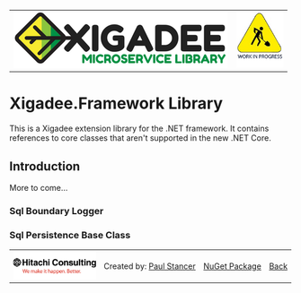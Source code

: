 <table>
<tr>
<td width="80%"><a href="../../README.md"><img src="../../docs/Xigadee2.png" alt="Xigadee"></a></td>
<td width = "*" align="right"><img src="../../docs/smallWIP.jpg" alt="Sorry, I'm still working here" height="100"></td>
</tr>
</table>

# Xigadee.Framework Library

This is a Xigadee extension library for the .NET framework. It contains references to core classes that aren't supported in the new .NET Core.

## Introduction

More to come...

### Sql Boundary Logger

### Sql Persistence Base Class


<table><tr> 
<td><a href="http://www.hitachiconsulting.com"><img src="../../docs/hitachi.png" alt="Hitachi Consulting" height="50"/></a></td> 
  <td>Created by: <a href="http://github.com/paulstancer">Paul Stancer</a></td>
  <td><a href="https://www.nuget.org/packages/Xigadee.Framework">NuGet Package</a></td>
  <td><a href="../../README.md">Back</a></td>
</tr></table>